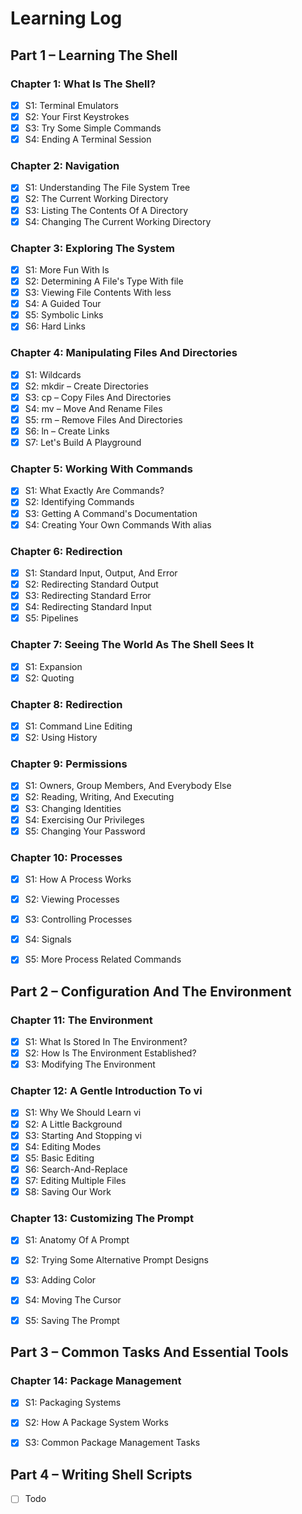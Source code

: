 # Learning Log

## Part 1 – Learning The Shell
### Chapter 1: What Is The Shell?
- [x] S1: Terminal Emulators
- [x] S2: Your First Keystrokes
- [x] S3: Try Some Simple Commands
- [x] S4: Ending A Terminal Session

### Chapter 2: Navigation
- [x] S1: Understanding The File System Tree
- [x] S2: The Current Working Directory
- [x] S3: Listing The Contents Of A Directory
- [x] S4: Changing The Current Working Directory

### Chapter 3: Exploring The System
- [x] S1: More Fun With ls
- [x] S2: Determining A File's Type With file
- [x] S3: Viewing File Contents With less
- [x] S4: A Guided Tour
- [x] S5: Symbolic Links
- [x] S6: Hard Links

### Chapter 4: Manipulating Files And Directories
- [x] S1: Wildcards
- [x] S2: mkdir – Create Directories
- [x] S3: cp – Copy Files And Directories
- [x] S4: mv – Move And Rename Files
- [x] S5: rm – Remove Files And Directories
- [x] S6: ln – Create Links
- [x] S7: Let's Build A Playground

### Chapter 5: Working With Commands
- [x] S1: What Exactly Are Commands?
- [x] S2: Identifying Commands
- [x] S3: Getting A Command's Documentation
- [x] S4: Creating Your Own Commands With alias

### Chapter 6: Redirection
- [x] S1: Standard Input, Output, And Error
- [x] S2: Redirecting Standard Output
- [x] S3: Redirecting Standard Error
- [x] S4: Redirecting Standard Input
- [x] S5: Pipelines

### Chapter 7: Seeing The World As The Shell Sees It
- [x] S1: Expansion
- [x] S2: Quoting

### Chapter 8: Redirection
- [x] S1: Command Line Editing
- [x] S2: Using History

### Chapter 9: Permissions
- [x] S1: Owners, Group Members, And Everybody Else
- [x] S2: Reading, Writing, And Executing
- [x] S3: Changing Identities
- [x] S4: Exercising Our Privileges
- [x] S5: Changing Your Password

### Chapter 10: Processes
- [x] S1: How A Process Works
- [x] S2: Viewing Processes
- [x] S3: Controlling Processes
- [x] S4: Signals
- [x] S5: More Process Related Commands


## Part 2 – Configuration And The Environment
### Chapter 11: The Environment
- [x] S1: What Is Stored In The Environment?
- [x] S2: How Is The Environment Established?
- [x] S3: Modifying The Environment

### Chapter 12: A Gentle Introduction To vi
- [x] S1: Why We Should Learn vi
- [x] S2: A Little Background
- [x] S3: Starting And Stopping vi
- [x] S4: Editing Modes
- [x] S5: Basic Editing
- [x] S6: Search-And-Replace
- [x] S7: Editing Multiple Files
- [x] S8: Saving Our Work

### Chapter 13: Customizing The Prompt
- [x] S1: Anatomy Of A Prompt
- [x] S2: Trying Some Alternative Prompt Designs
- [x] S3: Adding Color
- [x] S4: Moving The Cursor
- [x] S5: Saving The Prompt


## Part 3 – Common Tasks And Essential Tools
### Chapter 14: Package Management
- [x] S1: Packaging Systems
- [x] S2: How A Package System Works
- [x] S3: Common Package Management Tasks


## Part 4 – Writing Shell Scripts
- [ ] Todo